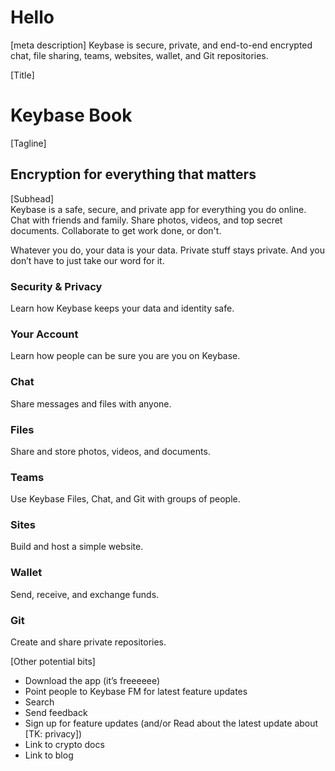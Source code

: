 

# Hello
[meta description]
Keybase is secure, private, and end-to-end encrypted chat, file sharing, teams, websites, wallet, and Git repositories.

[Title]
# Keybase Book

[Tagline]
## Encryption for everything that matters

[Subhead]  
Keybase is a safe, secure, and private app for everything you do online. Chat with friends and family. Share photos, videos, and top secret documents. Collaborate to get work done, or don't. 

Whatever you do, your data is your data. Private stuff stays private. And you don’t have to just take our word for it.

### Security & Privacy  
Learn how Keybase keeps your data and identity safe. 

### Your Account  
Learn how people can be sure you are you on Keybase. 

### Chat  
Share messages and files with anyone.

### Files  
Share and store photos, videos, and documents.

### Teams  
Use Keybase Files, Chat, and Git with groups of people.

### Sites  
Build and host a simple website.

### Wallet  
Send, receive, and exchange funds.

### Git  
Create and share private repositories. 

[Other potential bits]  
* Download the app (it’s freeeeee)
* Point people to Keybase FM for latest feature updates
* Search
* Send feedback
* Sign up for feature updates (and/or Read about the latest update about [TK: privacy])
* Link to crypto docs
* Link to blog
